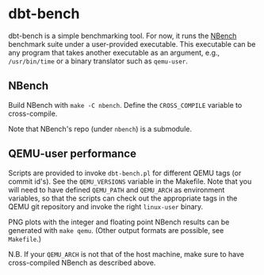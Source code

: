 # dbt-bench

dbt-bench is a simple benchmarking tool. For now, it runs the
[NBench](https://en.wikipedia.org/wiki/NBench) benchmark suite under a
user-provided executable. This executable can be any program that takes another
executable as an argument, e.g., `/usr/bin/time` or a binary translator such
as `qemu-user`.

## NBench

Build NBench with `make -C nbench`. Define the `CROSS_COMPILE` variable
to cross-compile.

Note that NBench's repo (under `nbench`) is a submodule.

## QEMU-user performance

Scripts are provided to invoke `dbt-bench.pl` for different QEMU tags (or
commit id's). See the `QEMU_VERSIONS` variable in the Makefile. Note that
you will need to have defined `QEMU_PATH` and `QEMU_ARCH` as environment
variables, so that the scripts can check out the appropriate tags in the
QEMU git repository and invoke the right `linux-user` binary.

PNG plots with the integer and floating point NBench results can be
generated with `make qemu`. (Other output formats are possible, see
`Makefile`.)

N.B. If your `QEMU_ARCH` is not that of the host machine, make sure to have
cross-compiled NBench as described above.
